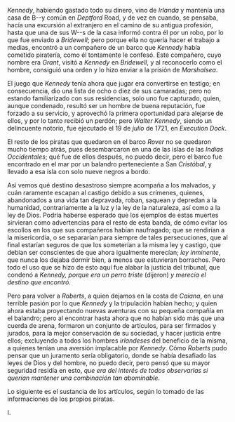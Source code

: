 _Kennedy_, habiendo gastado todo su dinero, vino de _Irlanda_ y mantenía una casa de B--y común en _Deptford_ Road, y de vez en cuando, se pensaba, hacía una excursión al extranjero en el camino de su antigua profesión, hasta que una de sus W--s de la casa informó contra él por un robo, por lo que fue enviado a _Bridewell_; pero porque ella no quería hacer el trabajo a medias, encontró a un compañero de un barco que _Kennedy_ había cometido piratería, como él tontamente le confesó. Este compañero, cuyo nombre era _Grant_, visitó a _Kennedy_ en _Bridewell_, y al reconocerlo como el hombre, consiguió una orden y lo hizo enviar a la prisión de _Marshalsea_.

El juego que _Kennedy_ tenía ahora que jugar era convertirse en testigo; en consecuencia, dio una lista de ocho o diez de sus camaradas; pero no estando familiarizado con sus residencias, solo uno fue capturado, quien, aunque condenado, resultó ser un hombre de buena reputación, fue forzado a su servicio, y aprovechó la primera oportunidad para alejarse de ellos, y por lo tanto recibió un perdón; pero _Walter Kennedy_, siendo un delincuente notorio, fue ejecutado el 19 de _julio_ de 1721, en _Execution Dock_.

El resto de los piratas que quedaron en el barco _Rover_ no se quedaron mucho tiempo atrás, pues desembarcaron en una de las islas de las *Indias Occidentales*; qué fue de ellos después, no puedo decir, pero el barco fue encontrado en el mar por un balandro perteneciente a San _Cristóbal_, y llevado a esa isla con solo nueve negros a bordo.

Así vemos qué destino desastroso siempre acompaña a los malvados, y cuán raramente escapan al castigo debido a sus crímenes, quienes, abandonados a una vida tan depravada, roban, saquean y depredan a la humanidad, contrariamente a la luz y la ley de la naturaleza, así como a la ley de Dios. Podría haberse esperado que los ejemplos de estas muertes sirvieran como advertencias para el resto de esta banda, de cómo evitar los escollos en los que sus compañeros habían naufragado; que se rendirían a la misericordia, o se separarían para siempre de tales persecuciones, que al final estarían seguros de que los someterían a la misma ley y castigo, que debían ser conscientes de que ahora igualmente merecían; _ley inminente_, que nunca los dejaba dormir bien, a menos que estuvieran borrachos. Pero todo el uso que se hizo de esto aquí fue alabar la justicia del tribunal, que condenó a _Kennedy, porque era un perro triste_ (dijeron) _y merecía el destino que encontró_.

Pero para volver a _Roberts_, a quien dejamos en la costa de _Caiana_, en una terrible pasión por lo que _Kennedy_ y la tripulación habían hecho; y quien ahora estaba proyectando nuevas aventuras con su pequeña compañía en el balandro; pero al encontrar hasta ahora que no habían sido más que una cuerda de arena, formaron un conjunto de artículos, para ser firmados y jurados, para la mejor conservación de su sociedad, y hacer justicia entre ellos; excluyendo a todos los hombres _irlandeses_ del beneficio de la misma, a quienes tenían una aversión implacable por _Kennedy_. Cómo _Roberts_ pudo pensar que un juramento sería obligatorio, donde se había desafiado las leyes de Dios y del hombre, no puedo decir, pero pensó que su mayor seguridad residía en esto, _que era del interés de todos observarlas si querían mantener una combinación tan abominable_.

Lo siguiente es el sustancia de los artículos, según lo tomado de las informaciones de los propios piratas.

I.